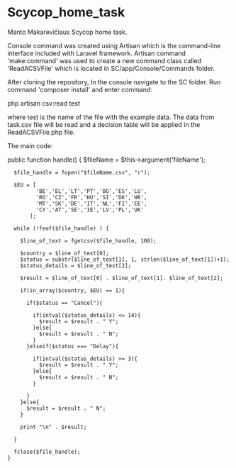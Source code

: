 # Scycop_home_task
Manto Makarevičiaus Scycop home task.

Console command was created using Artisan which is the command-line interface included with Laravel framework.
Artisan command 'make:command' was used to create a new command class called 'ReadACSVFile' which is located in SC/app/Console/Commands folder.

After cloning the repository, In the console navigate to the SC folder. Run command 'composer install' and enter command:

  php artisan csv:read test

where test is the name of the file with the example data.
The data from task.csv file will be read and a decision table will be applied in the ReadACSVFile.php file.

The main code:

public function handle()
    {
      $fileName = $this->argument('fileName');
   
      $file_handle = fopen("$fileName.csv", "r");

      $EU = [
             'BE','EL','LT','PT','BG','ES','LU',
             'RO','CZ','FR','HU','SI','DK','HR',
             'MT','SK','DE','IT','NL','FI','EE',
             'CY','AT','SE','IE','LV','PL','UK'
           ];

      while (!feof($file_handle) ) {

        $line_of_text = fgetcsv($file_handle, 100);

        $country = $line_of_text[0];
        $status = substr($line_of_text[1], 1, strlen($line_of_text[1])+1);
        $status_details = $line_of_text[2];

        $result = $line_of_text[0] . $line_of_text[1]. $line_of_text[2];

        if(in_array($country, $EU) == 1){

          if($status == "Cancel"){

            if(intval($status_details) <= 14){
              $result = $result . " Y";
            }else{
              $result = $result . " N";
            }
          }elseif($status === "Delay"){

            if(intval($status_details) >= 3){
              $result = $result . " Y";
            }else{
              $result = $result . " N";
            }

          }
        }else{
          $result = $result . " N";
        }

        print "\n" . $result;

      }

      fclose($file_handle);
    }

